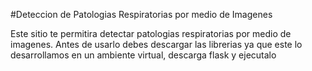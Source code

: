 #Deteccion de Patologias Respiratorias por medio de Imagenes 

Este sitio te permitira detectar patologias respiratorias por medio de imagenes. Antes de usarlo debes descargar las librerias ya que este lo desarrollamos en un ambiente virtual, descarga flask y ejecutalo 
